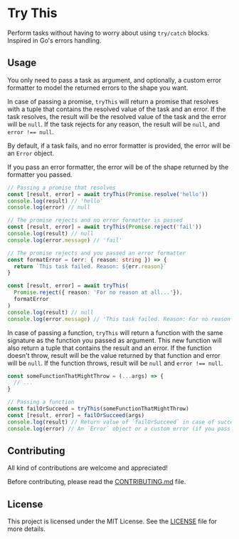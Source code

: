 # Try This

Perform tasks without having to worry about using `try/catch` blocks. Inspired in Go's errors handling.

## Usage 

You only need to pass a task as argument, and optionally, a custom error formatter to model the returned errors to the shape you want.

In case of passing a promise, `tryThis` will return a promise that resolves with a tuple that contains the resolved value of the task and an error. If the task resolves, the result will be the resolved value of the task and the error will be `null`. If the task rejects for any reason, the result will be `null`, and `error !== null`.

By default, if a task fails, and no error formatter is provided, the error will be an `Error` object.

If you pass an error formatter, the error will be of the shape returned by the formatter you passed.

```ts
// Passing a promise that resolves
const [result, error] = await tryThis(Promise.resolve('hello'))
console.log(result) // 'hello'
console.log(error) // null

// The promise rejects and no error formatter is passed
const [result, error] = await tryThis(Promise.reject('fail'))
console.log(result) // null
console.log(error.message) // 'fail'

// The promise rejects and you passed an error formatter
const formatError = (err: { reason: string }) => {
  return `This task failed. Reason: ${err.reason}`
}

const [result, error] = await tryThis(
  Promise.reject({ reason: 'For no reason at all...'}), 
  formatError
)
console.log(result) // null
console.log(error.message) // 'This task failed. Reason: For no reason at all...'
```

In case of passing a function, `tryThis` will return a function with the same signature as the function you passed as argument. This new function will also return a tuple that contains the result and an error. If the function doesn't throw, result will be the value returned by that function and error will be `null`. If the function throws, result will be `null` and `error !== null`.

```ts
const someFunctionThatMightThrow = (...args) => {
  // ...
}  

// Passing a function
const failOrSucceed = tryThis(someFunctionThatMightThrow)
const [result, error] = failOrSucceed(args)
console.log(result) // Return value of `failOrSucceed` in case of success, or `null` in case of failure
console.log(error) // An `Error` object or a custom error (if you pass an error formatter) in case of failure, or `null` in case of success
```

## Contributing 

All kind of contributions are welcome and appreciated!

Before contributing, please read the [CONTRIBUTING.md](./CONTRIBUTING.md) file.

## License

This project is licensed under the MIT License. See the [LICENSE](./LICENSE) file for more details.